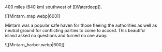 400 miles (640 km) southwest of [[Waterdeep]].

![[Mintarn_map.webp|600]]

Mintarn was a popular safe haven for those fleeing the authorities as well as neutral ground for conflicting parties to come to accord. This beautiful island asked no questions and turned no one away.

![[Mintarn_harbor.webp|600]]